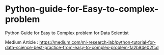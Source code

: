 # Python-guide-for-Easy-to-complex-problem
Python Guide for Easy to Complex problem for Data Scientist

Medium Article : https://medium.com/ml-research-lab/python-tutorial-for-data-science-best-practice-from-easy-to-complex-problem-fa2b94e02fcd
